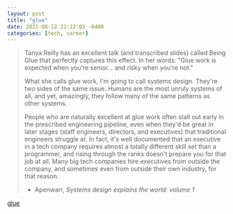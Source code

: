 ```yaml
---
layout: post
title: "glue"
date: 2021-08-12 22:22:03 -0400
categories: [tech, career]
---
```


> Tanya Reilly has an excellent talk (and transcribed slides) called Being Glue that perfectly captures this effect. In her words: "Glue work is expected when you're senior... and risky when you're not."
>
> What she calls glue work, I'm going to call systems design. They're two sides of the same issue. Humans are the most unruly systems of all, and yet, amazingly, they follow many of the same patterns as other systems.
>
> People who are naturally excellent at glue work often stall out early in the prescribed engineering pipeline, even when they'd be great in later stages (staff engineers, directors, and executives) that traditional engineers struggle at. In fact, it's well documented that an executive in a tech company requires almost a totally different skill set than a programmer, and rising through the ranks doesn't prepare you for that job at all. Many big tech companies hire executives from outside the company, and sometimes even from outside their own industry, for that reason.
>
> - Apenwarr, _Systems design explains the world: volume 1_

[glue](https://noidea.dog/glue)